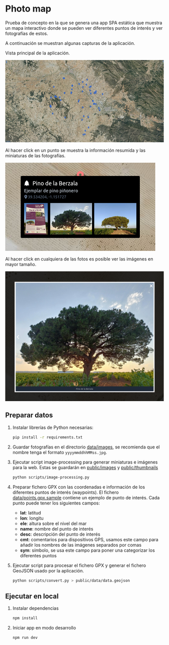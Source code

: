 # Photo map

Prueba de concepto en la que se genera una app SPA estática que muestra un mapa interactivo donde se pueden ver diferentes puntos de interés y ver fotografías de estos.

A continuación se muestran algunas capturas de la aplicación.

Vista principal de la aplicación.

![](docs/img/main.png)

Al hacer click en un punto se muestra la información resumida y las miniaturas de las fotografías.

![](docs/img/popup.png)

Al hacer click en cualquiera de las fotos es posible ver las imágenes en mayor tamaño.

![](docs/img/viewer.png)

## Preparar datos

1. Instalar librerías de Python necesarias:

    ```bash
    pip install -r requirements.txt
    ```

2. Guardar fotografías en el directorio [data/images](data/images/), se recomienda que el nombre tenga el formato `yyyymmddhhMMss.jpg`.

3. Ejecutar script image-processing para generar miniaturas e imágenes para la web. Estas se guardarán en [public/images](public/images/) y [public/thumbnails](public/thumbnails/)

    ```bash
    python scripts/image-processing.py
    ```

4. Preparar fichero GPX con las coordenadas e información de los diferentes puntos de interés (waypoints). El fichero [data/points.gpx.sample](data/points.gpx.sample) contiene un ejemplo de punto de interés. Cada punto puede tener los siguientes campos:
   * **lat**: latitud
   * **lon**: longitu
   * **ele**: altura sobre el nivel del mar
   * **name**: nombre del punto de interés
   * **desc**: descripción del punto de interés
   * **cmt**: comentarios para dispositivos GPS, usamos este campo para añadir los nombres de las imágenes separados por comas
   * **sym**: símbolo, se usa este campo para poner una categorizar los diferentes puntos

5. Ejecutar script para procesar el fichero GPX y generar el fichero GeoJSON usado por la aplicación.

    ```bash
    python scripts/convert.py > public/data/data.geojson
    ```

## Ejecutar en local

1. Instalar dependencias

    ```bash
    npm install
    ```

2. Iniciar app en modo desarrollo

    ```bash
    npm run dev
    ```
